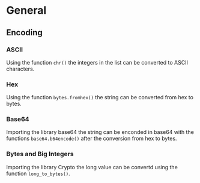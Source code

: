 # General

## Encoding

### ASCII

Using the function `chr()` the integers in the list can be converted to ASCII characters.

### Hex

Using the function `bytes.fromhex()` the string can be converted from hex to bytes.

### Base64

Importing the library base64 the string can be enconded in base64 with the functions `base64.b64encode()` after the conversion from hex to bytes.

### Bytes and Big Integers

Importing the library Crypto the long value can be convertd using the function `long_to_bytes()`.

